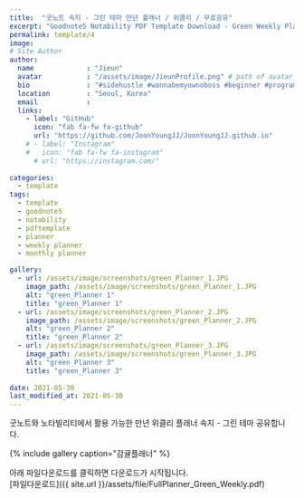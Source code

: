 ```yaml
---
title:  "굿노트 속지 - 그린 테마 만년 플래너 / 위클리 / 무료공유"
excerpt: "Goodnote5 Notability PDF Template Download - Green Weekly Planner"
permalink: template/4
image: 
# Site Author
author:
  name             : "Jieun"
  avatar           : "/assets/image/JieunProfile.png" # path of avatar image, e.g. "/assets/images/bio-photo.jpg"
  bio              : "#sidehustle #wannabemyownoboss #beginner #programmer"
  location         : "Seoul, Korea"
  email            :
  links:
    - label: "GitHub"
      icon: "fab fa-fw fa-github"
      url: "https://github.com/JoonYoungJJ/JoonYoungJJ.github.io"
    # - label: "Instagram"
    #   icon: "fab fa-fw fa-instagram"
      # url: "https://instagram.com/"
      
categories:
  - template
tags:
  - template
  - goodnote5
  - notability
  - pdftemplate
  - planner
  - weekly planner
  - monthly planner

gallery:
  - url: /assets/image/screenshots/green_Planner_1.JPG
    image_path: /assets/image/screenshots/green_Planner_1.JPG
    alt: "green_Planner 1"
    title: "green_Planner 1"
  - url: /assets/image/screenshots/green_Planner_2.JPG
    image_path: /assets/image/screenshots/green_Planner_2.JPG
    alt: "green_Planner 2"
    title: "green_Planner 2"
  - url: /assets/image/screenshots/green_Planner_3.JPG
    image_path: /assets/image/screenshots/green_Planner_3.JPG
    alt: "green_Planner 3"
    title: "green_Planner 3"
 
date: 2021-05-30
last_modified_at: 2021-05-30
---
```


굿노트와 노타빌리티에서 활용 가능한 만년 위클리 플래너 속지 - 그린 테마 공유합니다.  

{% include gallery caption="감귤플래너" %}    
  
아래 파일다운로드를 클릭하면 다운로드가 시작됩니다.  
[파일다운로드]({{ site.url }}/assets/file/FullPlanner_Green_Weekly.pdf)  
  
